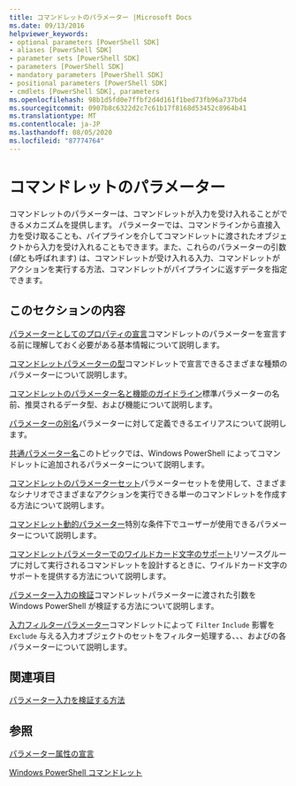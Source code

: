```yaml
---
title: コマンドレットのパラメーター |Microsoft Docs
ms.date: 09/13/2016
helpviewer_keywords:
- optional parameters [PowerShell SDK]
- aliases [PowerShell SDK]
- parameter sets [PowerShell SDK]
- parameters [PowerShell SDK]
- mandatory parameters [PowerShell SDK]
- positional parameters [PowerShell SDK]
- cmdlets [PowerShell SDK], parameters
ms.openlocfilehash: 98b1d5fd0e7ffbf2d4d161f1bed73fb96a737bd4
ms.sourcegitcommit: 0907b8c6322d2c7c61b17f8168d53452c8964b41
ms.translationtype: MT
ms.contentlocale: ja-JP
ms.lasthandoff: 08/05/2020
ms.locfileid: "87774764"
---
```

# <a name="cmdlet-parameters"></a>コマンドレットのパラメーター

コマンドレットのパラメーターは、コマンドレットが入力を受け入れることができるメカニズムを提供します。 パラメーターでは、コマンドラインから直接入力を受け取ることも、パイプラインを介してコマンドレットに渡されたオブジェクトから入力を受け入れることもできます。また、これらのパラメーターの引数 (*値*とも呼ばれます) は、コマンドレットが受け入れる入力、コマンドレットがアクションを実行する方法、コマンドレットがパイプラインに返すデータを指定できます。

## <a name="in-this-section"></a>このセクションの内容

[パラメーターとしてのプロパティの宣言](./declaring-properties-as-parameters.md)コマンドレットのパラメーターを宣言する前に理解しておく必要がある基本情報について説明します。

[コマンドレットパラメーターの型](./types-of-cmdlet-parameters.md)コマンドレットで宣言できるさまざまな種類のパラメーターについて説明します。

[コマンドレットのパラメーター名と機能のガイドライン](./standard-cmdlet-parameter-names-and-types.md)標準パラメーターの名前、推奨されるデータ型、および機能について説明します。

[パラメーターの別名](./parameter-aliases.md)パラメーターに対して定義できるエイリアスについて説明します。

[共通パラメーター名](./common-parameter-names.md)このトピックでは、Windows PowerShell によってコマンドレットに追加されるパラメーターについて説明します。

[コマンドレットのパラメーターセット](./cmdlet-parameter-sets.md)パラメーターセットを使用して、さまざまなシナリオでさまざまなアクションを実行できる単一のコマンドレットを作成する方法について説明します。

[コマンドレット動的パラメーター](./cmdlet-dynamic-parameters.md)特別な条件下でユーザーが使用できるパラメーターについて説明します。

[コマンドレットパラメーターでのワイルドカード文字のサポート](./supporting-wildcard-characters-in-cmdlet-parameters.md)リソースグループに対して実行されるコマンドレットを設計するときに、ワイルドカード文字のサポートを提供する方法について説明します。

[パラメーター入力の検証](./validating-parameter-input.md)コマンドレットパラメーターに渡された引数を Windows PowerShell が検証する方法について説明します。

[入力フィルターパラメーター](./input-filter-parameters.md)コマンドレットによって `Filter` `Include` 影響を `Exclude` 与える入力オブジェクトのセットをフィルター処理する、、、およびの各パラメーターについて説明します。

## <a name="related-sections"></a>関連項目

[パラメーター入力を検証する方法](./how-to-validate-parameter-input.md)

## <a name="see-also"></a>参照

[パラメーター属性の宣言](./parameter-attribute-declaration.md)

[Windows PowerShell コマンドレット](./cmdlet-overview.md)
